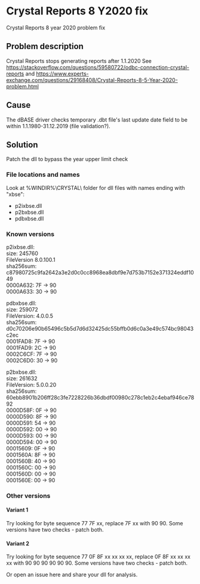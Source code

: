 # Crystal Reports 8 Y2020 fix
Crystal Reports 8 year 2020 problem fix

## Problem description
Crystal Reports stops generating reports after 1.1.2020
See https://stackoverflow.com/questions/59580722/odbc-connection-crystal-reports
and https://www.experts-exchange.com/questions/29168408/Crystal-Reports-8-5-Year-2020-problem.html

## Cause
The dBASE driver checks temporary .dbt file's last update date field to be within 1.1.1980-31.12.2019 (file validation?).

## Solution
Patch the dll to bypass the year upper limit check

### File locations and names
Look at %WINDIR%\CRYSTAL\ folder for dll files with names ending with "xbse": 
- p2ixbse.dll
- p2bxbse.dll
- pdbxbse.dll

### Known versions
p2ixbse.dll:  
  size: 245760  
  FileVersion 8.0.100.1  
  sha256sum: c87980725c9fa2642a3e2d0c0cc8968ea8dbf9e7d753b7152e371324eddf1049  
0000A632: 7F -> 90  
0000A633: 30 -> 90  

pdbxbse.dll:  
  size: 259072  
  FileVersion: 4.0.0.5  
  sha256sum: d0c70206e90b65496c5b5d7d6d32425dc55bffb0d6c0a3e49c574bc98043c2ec  
0001FAD8: 7F -> 90  
0001FAD9: 2C -> 90  
0002C6CF: 7F -> 90  
0002C6D0: 30 -> 90  

p2bxbse.dll:  
  size: 261632  
  FileVersion: 5.0.0.20  
  sha256sum: 60ebb8901b206ff28c3fe7228226b36dbdf00980c278c1eb2c4ebaf946ce7892  
0000D58F: 0F -> 90  
0000D590: 8F -> 90  
0000D591: 54 -> 90  
0000D592: 00 -> 90  
0000D593: 00 -> 90  
0000D594: 00 -> 90  
00015609: 0F -> 90  
0001560A: 8F -> 90  
0001560B: 40 -> 90  
0001560C: 00 -> 90  
0001560D: 00 -> 90  
0001560E: 00 -> 90  
  

### Other versions
#### Variant 1
Try looking for byte sequence 77 7F xx, replace 7F xx with 90 90. Some versions have two checks - patch both.

#### Variant 2
Try looking for byte sequence 77 0F 8F xx xx xx xx, replace 0F 8F xx xx xx xx with 90 90 90 90 90 90. Some versions have two checks - patch both.

Or open an issue here and share your dll for analysis.

